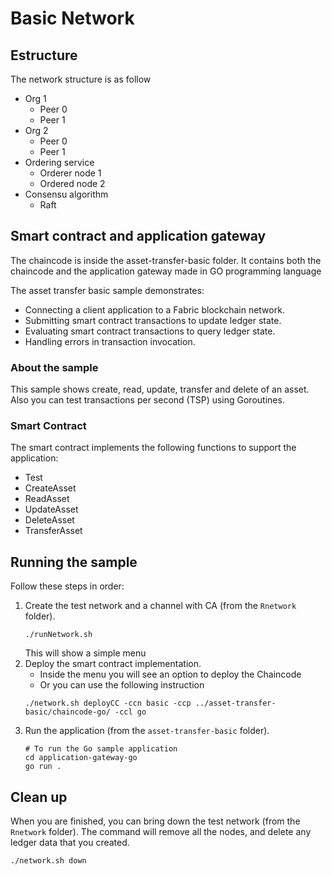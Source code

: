 # Basic Network

## Estructure

The network structure is as follow

- Org 1
    - Peer 0
    - Peer 1
- Org 2
    - Peer 0
    - Peer 1
- Ordering service
    - Orderer node 1
    - Ordered node 2
- Consensu algorithm 
    - Raft

## Smart contract and application gateway
The chaincode is inside the asset-transfer-basic folder. It contains both the chaincode and the application gateway made in GO programming language

The asset transfer basic sample demonstrates:

- Connecting a client application to a Fabric blockchain network.
- Submitting smart contract transactions to update ledger state.
- Evaluating smart contract transactions to query ledger state.
- Handling errors in transaction invocation.

### About the sample

This sample shows create, read, update, transfer and delete of an asset.
Also you can test transactions per second (TSP) using Goroutines.

### Smart Contract

The smart contract implements the following functions to support the application:

- Test
- CreateAsset
- ReadAsset
- UpdateAsset
- DeleteAsset
- TransferAsset

## Running the sample

Follow these steps in order:

1. Create the test network and a channel with CA (from the `Rnetwork` folder).
   ```
   ./runNetwork.sh
   ```
    This will show a simple menu
2. Deploy the smart contract implementation.
    - Inside the menu you will see an option to deploy the Chaincode
    - Or you can use the following instruction
   ```
   ./network.sh deployCC -ccn basic -ccp ../asset-transfer-basic/chaincode-go/ -ccl go
   ```
3. Run the application (from the `asset-transfer-basic` folder).
   ```
   # To run the Go sample application
   cd application-gateway-go
   go run .
   ```

## Clean up

When you are finished, you can bring down the test network (from the `Rnetwork` folder). The command will remove all the nodes, and delete any ledger data that you created.

```
./network.sh down
```